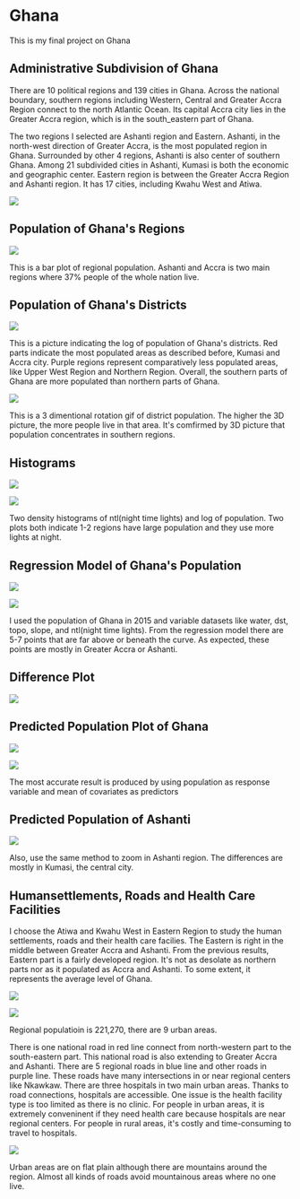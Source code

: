 # Ghana

This is my final project on Ghana

## Administrative Subdivision of Ghana

There are 10 political regions and 139 cities in Ghana. Across the national boundary, southern regions including Western, Central and Greater Accra Region connect to the north Atlantic Ocean. Its capital Accra city lies in the Greater Accra region, which is in the south_eastern part of Ghana. 

The two regions I selected are Ashanti region and Eastern. Ashanti, in the north-west direction of Greater Accra, is the most populated region in Ghana. Surrounded by other 4 regions, Ashanti is also center of southern Ghana. Among 21 subdivided cities in Ashanti, Kumasi
is both the economic and geographic center. Eastern region is between the Greater Accra Region and Ashanti region. It has 17 cities, including Kwahu West and Atiwa.

![](Second.png)

## Population of Ghana's Regions

![](GHANA_Task11.png)

This is a bar plot of regional population. Ashanti and Accra is two main regions where 37% people of the whole nation live.

## Population of Ghana's Districts

![](Districts.png)

This is a picture indicating the log of population of Ghana's districts. Red parts indicate the most populated areas as described before, Kumasi and Accra city. Purple regions represent comparatively less populated areas, like Upper West Region and Northern Region. Overall, the southern parts of Ghana are more populated than northern parts of Ghana.

   ![](3dgif.gif)
   
This is a 3 dimentional rotation gif of district population. The higher the 3D picture, the more people live in that area. It's comfirmed by 3D picture that population concentrates in southern regions.
   
## Histograms 

![](project2_ntl.png)

![](Project2_pop15.png)

Two density histograms of ntl(night time lights) and log of population.
Two plots both indicate 1-2 regions have large population and they use more lights at night.

## Regression Model of Ghana's Population

![](stretchgoal.png)

![](catch.PNG)

I used the population of Ghana in 2015 and variable datasets like water, dst, topo, slope, and ntl(night time lights).
From the regression model there are 5-7 points that are far above or beneath the curve. As expected, these points are mostly in Greater Accra or Ashanti.
 
## Difference Plot

![](kumasi_diff.png) 

## Predicted Population Plot of Ghana

![](diff_means.png)

![](3DDifferencePredictorsMeans.PNG)

The most accurate result is produced by using population as response variable and mean of covariates as predictors

## Predicted Population of Ashanti

![](ashanti_diff_means.png)

Also, use the same method to zoom in Ashanti region. The differences are mostly in Kumasi, the central city.

## Humansettlements, Roads and Health Care Facilities

I choose the Atiwa and Kwahu West in Eastern Region to study the human settlements, roads and their health care facilies.
The Eastern is right in the middle between Greater Accra and Ashanti. From the previous results, Eastern part is a fairly developed region. It's not as desolate as northern parts nor as it populated as Accra and Ashanti. To some extent, it represents the average level of Ghana.

![](roads!hospitals!.png)

![](table.PNG)

Regional populatioin is 221,270, there are 9 urban areas.

There is one national road in red line connect from north-western part to the south-eastern part. This national road is also extending to Greater Accra and Ashanti. There are 5 regional roads in blue line and other roads in purple line. These roads have many intersections in or near regional centers like Nkawkaw. There are three hospitals in two main urban areas. Thanks to road connections, hospitals are accessible. One issue is the health facility type is too limited as there is no clinic. For people in urban areas, it is extremely conveninent if they need health care because hospitals are near regional centers. For people in rural areas, it's costly and time-consuming to travel to hospitals.

![](Pro3_3D.gif)

Urban areas are on flat plain although there are mountains around the region.
Almost all kinds of roads avoid mountainous areas where no one live.





